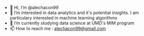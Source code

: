 - 👋 Hi, I’m @alechacon99
- 👀 I’m interested in data analytics and it's potential insights. I am particulary interested in machine learning algorithms
- 🌱 I’m currently studying data science at UMD's MIM program
- 📫 How to reach me : alechacon99@gmail.com
